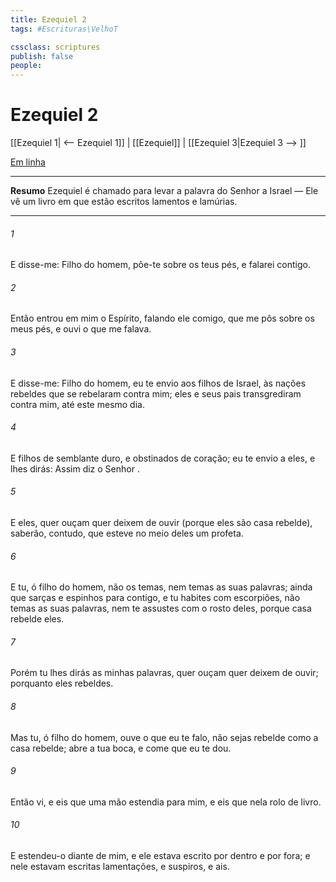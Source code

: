 ```yaml
---
title: Ezequiel 2
tags: #Escrituras\VelhoT

cssclass: scriptures
publish: false
people:
---
```


# Ezequiel 2
[[Ezequiel 1| <-- Ezequiel 1]] | [[Ezequiel]] | [[Ezequiel 3|Ezequiel 3 --> ]]

[Em linha](https://churchofjesuschrist.org/study/scriptures/ot/ezek/2?lang=por)

---
__Resumo__
Ezequiel é chamado para levar a palavra do Senhor a Israel — Ele vê um livro em que estão escritos lamentos e lamúrias.

---
###### 1 
E disse-me: Filho do homem, põe-te sobre os teus pés, e falarei contigo.

###### 2 
Então entrou em mim o Espírito, falando ele comigo, que me pôs sobre os meus pés, e ouvi o que me falava.

###### 3 
E disse-me: Filho do homem, eu te envio aos filhos de Israel, às nações rebeldes que se rebelaram contra mim; eles e seus pais transgrediram contra mim, até este mesmo dia.

###### 4 
E  filhos de semblante duro, e obstinados de coração; eu te envio a eles, e lhes dirás: Assim diz o Senhor .

###### 5 
E eles, quer ouçam quer deixem de ouvir (porque eles são casa rebelde), saberão, contudo, que esteve no meio deles um profeta.

###### 6 
E tu, ó filho do homem, não os temas, nem temas as suas palavras; ainda que  sarças e espinhos para contigo, e tu habites com escorpiões, não temas as suas palavras, nem te assustes com o rosto deles, porque casa rebelde  eles.

###### 7 
Porém tu lhes dirás as minhas palavras, quer ouçam quer deixem de ouvir; porquanto eles  rebeldes.

###### 8 
Mas tu, ó filho do homem, ouve o que eu te falo, não sejas rebelde como a casa rebelde; abre a tua boca, e come  que eu te dou.

###### 9 
Então vi, e eis que uma mão  estendia para mim, e eis que nela  rolo de livro.

###### 10 
E estendeu-o diante de mim, e ele estava escrito por dentro e por fora; e nele estavam escritas lamentações, e suspiros, e ais.

